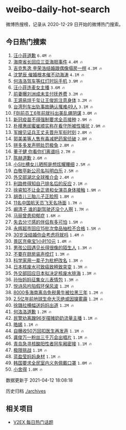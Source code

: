 # weibo-daily-hot-search

微博热搜榜，记录从 2020-12-29 日开始的微博热门搜索。

## 今日热门搜索

<!-- BEGIN -->

1. [汪小菲道歉](https://s.weibo.com/weibo?q=%E6%B1%AA%E5%B0%8F%E8%8F%B2%E9%81%93%E6%AD%89&Refer=top) `6.4M 🔥`
1. [海南省长回应三亚海胆事件](https://s.weibo.com/weibo?q=%23%E6%B5%B7%E5%8D%97%E7%9C%81%E9%95%BF%E5%9B%9E%E5%BA%94%E4%B8%89%E4%BA%9A%E6%B5%B7%E8%83%86%E4%BA%8B%E4%BB%B6%23&Refer=top) `4.4M 🔥`
1. [吉克隽逸 李荣浩结婚跟偶像塌房一样](https://s.weibo.com/weibo?q=%E5%90%89%E5%85%8B%E9%9A%BD%E9%80%B8%20%E6%9D%8E%E8%8D%A3%E6%B5%A9%E7%BB%93%E5%A9%9A%E8%B7%9F%E5%81%B6%E5%83%8F%E5%A1%8C%E6%88%BF%E4%B8%80%E6%A0%B7&Refer=top) `4.3M 🔥`
1. [沈梦辰 催婚根本催不动海涛](https://s.weibo.com/weibo?q=%E6%B2%88%E6%A2%A6%E8%BE%B0%20%E5%82%AC%E5%A9%9A%E6%A0%B9%E6%9C%AC%E5%82%AC%E4%B8%8D%E5%8A%A8%E6%B5%B7%E6%B6%9B&Refer=top) `4.1M 🔥`
1. [何洛洛驾车等红灯时玩手机](https://s.weibo.com/weibo?q=%23%E4%BD%95%E6%B4%9B%E6%B4%9B%E9%A9%BE%E8%BD%A6%E7%AD%89%E7%BA%A2%E7%81%AF%E6%97%B6%E7%8E%A9%E6%89%8B%E6%9C%BA%23&Refer=top) `3.9M 🔥`
1. [汪小菲连麦女主播](https://s.weibo.com/weibo?q=%E6%B1%AA%E5%B0%8F%E8%8F%B2%E8%BF%9E%E9%BA%A6%E5%A5%B3%E4%B8%BB%E6%92%AD&Refer=top) `3.6M 🔥`
1. [前妻曝刘洲成未支付抚养费](https://s.weibo.com/weibo?q=%23%E5%89%8D%E5%A6%BB%E6%9B%9D%E5%88%98%E6%B4%B2%E6%88%90%E6%9C%AA%E6%94%AF%E4%BB%98%E6%8A%9A%E5%85%BB%E8%B4%B9%23&Refer=top) `3.2M 🔥`
1. [王源易烊千玺让王俊凯注意身体](https://s.weibo.com/weibo?q=%23%E7%8E%8B%E6%BA%90%E6%98%93%E7%83%8A%E5%8D%83%E7%8E%BA%E8%AE%A9%E7%8E%8B%E4%BF%8A%E5%87%AF%E6%B3%A8%E6%84%8F%E8%BA%AB%E4%BD%93%23&Refer=top) `3.2M 🔥`
1. [台湾列车出轨事故确认罹难49人](https://s.weibo.com/weibo?q=%23%E5%8F%B0%E6%B9%BE%E5%88%97%E8%BD%A6%E5%87%BA%E8%BD%A8%E4%BA%8B%E6%95%85%E7%A1%AE%E8%AE%A4%E7%BD%B9%E9%9A%BE49%E4%BA%BA%23&Refer=top) `3.1M 🔥`
1. [FBI前员工6年前就抖出美乱疆阴谋](https://s.weibo.com/weibo?q=%23FBI%E5%89%8D%E5%91%98%E5%B7%A56%E5%B9%B4%E5%89%8D%E5%B0%B1%E6%8A%96%E5%87%BA%E7%BE%8E%E4%B9%B1%E7%96%86%E9%98%B4%E8%B0%8B%23&Refer=top) `3.0M 🔥`
1. [新冠疫苗不得强制要求全员接种](https://s.weibo.com/weibo?q=%23%E6%96%B0%E5%86%A0%E7%96%AB%E8%8B%97%E4%B8%8D%E5%BE%97%E5%BC%BA%E5%88%B6%E8%A6%81%E6%B1%82%E5%85%A8%E5%91%98%E6%8E%A5%E7%A7%8D%23&Refer=top) `2.9M 🔥`
1. [朴槿惠闺蜜崔顺实称在看守所被性骚扰](https://s.weibo.com/weibo?q=%23%E6%9C%B4%E6%A7%BF%E6%83%A0%E9%97%BA%E8%9C%9C%E5%B4%94%E9%A1%BA%E5%AE%9E%E7%A7%B0%E5%9C%A8%E7%9C%8B%E5%AE%88%E6%89%80%E8%A2%AB%E6%80%A7%E9%AA%9A%E6%89%B0%23&Refer=top) `2.9M 🔥`
1. [军嫂见证兵王丈夫晋升军衔时刻](https://s.weibo.com/weibo?q=%23%E5%86%9B%E5%AB%82%E8%A7%81%E8%AF%81%E5%85%B5%E7%8E%8B%E4%B8%88%E5%A4%AB%E6%99%8B%E5%8D%87%E5%86%9B%E8%A1%94%E6%97%B6%E5%88%BB%23&Refer=top) `2.8M 🔥`
1. [郭美美等人售有毒减肥药案侦破](https://s.weibo.com/weibo?q=%23%E9%83%AD%E7%BE%8E%E7%BE%8E%E7%AD%89%E4%BA%BA%E5%94%AE%E6%9C%89%E6%AF%92%E5%87%8F%E8%82%A5%E8%8D%AF%E6%A1%88%E4%BE%A6%E7%A0%B4%23&Refer=top) `2.8M 🔥`
1. [拼多多发声明处罚极兔](https://s.weibo.com/weibo?q=%E6%8B%BC%E5%A4%9A%E5%A4%9A%E5%8F%91%E5%A3%B0%E6%98%8E%E5%A4%84%E7%BD%9A%E6%9E%81%E5%85%94&Refer=top) `2.8M 🔥`
1. [董子健 你看你们离谱吗](https://s.weibo.com/weibo?q=%E8%91%A3%E5%AD%90%E5%81%A5%20%E4%BD%A0%E7%9C%8B%E4%BD%A0%E4%BB%AC%E7%A6%BB%E8%B0%B1%E5%90%97&Refer=top) `2.7M 🔥`
1. [陈赫道歉](https://s.weibo.com/weibo?q=%E9%99%88%E8%B5%AB%E9%81%93%E6%AD%89&Refer=top) `2.6M 🔥`
1. [小S吐槽女儿晒照是想炫耀腰细](https://s.weibo.com/weibo?q=%E5%B0%8FS%E5%90%90%E6%A7%BD%E5%A5%B3%E5%84%BF%E6%99%92%E7%85%A7%E6%98%AF%E6%83%B3%E7%82%AB%E8%80%80%E8%85%B0%E7%BB%86&Refer=top) `2.5M 🔥`
1. [白敬亭新公司名叫明白乐](https://s.weibo.com/weibo?q=%23%E7%99%BD%E6%95%AC%E4%BA%AD%E6%96%B0%E5%85%AC%E5%8F%B8%E5%90%8D%E5%8F%AB%E6%98%8E%E7%99%BD%E4%B9%90%23&Refer=top) `2.5M 🔥`
1. [外交部湖北全球推介会](https://s.weibo.com/weibo?q=%23%E5%A4%96%E4%BA%A4%E9%83%A8%E6%B9%96%E5%8C%97%E5%85%A8%E7%90%83%E6%8E%A8%E4%BB%8B%E4%BC%9A%23&Refer=top) `2.4M 🔥`
1. [利路修得知自己排名后的反应](https://s.weibo.com/weibo?q=%E5%88%A9%E8%B7%AF%E4%BF%AE%E5%BE%97%E7%9F%A5%E8%87%AA%E5%B7%B1%E6%8E%92%E5%90%8D%E5%90%8E%E7%9A%84%E5%8F%8D%E5%BA%94&Refer=top) `2.1M 🔥`
1. [徐睿知不让金正贤和女演员身体接触](https://s.weibo.com/weibo?q=%23%E5%BE%90%E7%9D%BF%E7%9F%A5%E4%B8%8D%E8%AE%A9%E9%87%91%E6%AD%A3%E8%B4%A4%E5%92%8C%E5%A5%B3%E6%BC%94%E5%91%98%E8%BA%AB%E4%BD%93%E6%8E%A5%E8%A7%A6%23&Refer=top) `1.9M 🔥`
1. [胡杏儿三胎儿子正脸照](https://s.weibo.com/weibo?q=%E8%83%A1%E6%9D%8F%E5%84%BF%E4%B8%89%E8%83%8E%E5%84%BF%E5%AD%90%E6%AD%A3%E8%84%B8%E7%85%A7&Refer=top) `1.8M 🔥`
1. [11名中国航天员飞天名场面](https://s.weibo.com/weibo?q=%2311%E5%90%8D%E4%B8%AD%E5%9B%BD%E8%88%AA%E5%A4%A9%E5%91%98%E9%A3%9E%E5%A4%A9%E5%90%8D%E5%9C%BA%E9%9D%A2%23&Refer=top) `1.7M 🔥`
1. [阚清子 谁的副驾驶还没个人啊](https://s.weibo.com/weibo?q=%E9%98%9A%E6%B8%85%E5%AD%90%20%E8%B0%81%E7%9A%84%E5%89%AF%E9%A9%BE%E9%A9%B6%E8%BF%98%E6%B2%A1%E4%B8%AA%E4%BA%BA%E5%95%8A&Refer=top) `1.7M 🔥`
1. [马丽曾患抑郁症](https://s.weibo.com/weibo?q=%E9%A9%AC%E4%B8%BD%E6%9B%BE%E6%82%A3%E6%8A%91%E9%83%81%E7%97%87&Refer=top) `1.6M 🔥`
1. [失去分寸感的伴侣有多可怕](https://s.weibo.com/weibo?q=%23%E5%A4%B1%E5%8E%BB%E5%88%86%E5%AF%B8%E6%84%9F%E7%9A%84%E4%BC%B4%E4%BE%A3%E6%9C%89%E5%A4%9A%E5%8F%AF%E6%80%95%23&Refer=top) `1.5M 🔥`
1. [永辉超市回应15批次食品抽检不合格](https://s.weibo.com/weibo?q=%23%E6%B0%B8%E8%BE%89%E8%B6%85%E5%B8%82%E5%9B%9E%E5%BA%9415%E6%89%B9%E6%AC%A1%E9%A3%9F%E5%93%81%E6%8A%BD%E6%A3%80%E4%B8%8D%E5%90%88%E6%A0%BC%23&Refer=top) `1.5M 🔥`
1. [30岁没结婚你会考虑将就吗](https://s.weibo.com/weibo?q=%2330%E5%B2%81%E6%B2%A1%E7%BB%93%E5%A9%9A%E4%BD%A0%E4%BC%9A%E8%80%83%E8%99%91%E5%B0%86%E5%B0%B1%E5%90%97%23&Refer=top) `1.4M 🔥`
1. [景区充电宝1小时10元](https://s.weibo.com/weibo?q=%23%E6%99%AF%E5%8C%BA%E5%85%85%E7%94%B5%E5%AE%9D1%E5%B0%8F%E6%97%B610%E5%85%83%23&Refer=top) `1.4M 🔥`
1. [男孩公园遇见长得很像的陌生人](https://s.weibo.com/weibo?q=%E7%94%B7%E5%AD%A9%E5%85%AC%E5%9B%AD%E9%81%87%E8%A7%81%E9%95%BF%E5%BE%97%E5%BE%88%E5%83%8F%E7%9A%84%E9%99%8C%E7%94%9F%E4%BA%BA&Refer=top) `1.3M 🔥`
1. [不要在厨房装声控灯](https://s.weibo.com/weibo?q=%23%E4%B8%8D%E8%A6%81%E5%9C%A8%E5%8E%A8%E6%88%BF%E8%A3%85%E5%A3%B0%E6%8E%A7%E7%81%AF%23&Refer=top) `1.3M 🔥`
1. [科学家用一辈子为枇杷改名](https://s.weibo.com/weibo?q=%23%E7%A7%91%E5%AD%A6%E5%AE%B6%E7%94%A8%E4%B8%80%E8%BE%88%E5%AD%90%E4%B8%BA%E6%9E%87%E6%9D%B7%E6%94%B9%E5%90%8D%23&Refer=top) `1.3M 🔥`
1. [日本核废水可致癌致畸致突变](https://s.weibo.com/weibo?q=%23%E6%97%A5%E6%9C%AC%E6%A0%B8%E5%BA%9F%E6%B0%B4%E5%8F%AF%E8%87%B4%E7%99%8C%E8%87%B4%E7%95%B8%E8%87%B4%E7%AA%81%E5%8F%98%23&Refer=top) `1.3M 🔥`
1. [外交部回应日本拟决定核废水排海](https://s.weibo.com/weibo?q=%23%E5%A4%96%E4%BA%A4%E9%83%A8%E5%9B%9E%E5%BA%94%E6%97%A5%E6%9C%AC%E6%8B%9F%E5%86%B3%E5%AE%9A%E6%A0%B8%E5%BA%9F%E6%B0%B4%E6%8E%92%E6%B5%B7%23&Refer=top) `1.3M 🔥`
1. [孙怡妈妈征集女儿表情包](https://s.weibo.com/weibo?q=%23%E5%AD%99%E6%80%A1%E5%A6%88%E5%A6%88%E5%BE%81%E9%9B%86%E5%A5%B3%E5%84%BF%E8%A1%A8%E6%83%85%E5%8C%85%23&Refer=top) `1.3M 🔥`
1. [悦诗风吟陷假环保风波](https://s.weibo.com/weibo?q=%23%E6%82%A6%E8%AF%97%E9%A3%8E%E5%90%9F%E9%99%B7%E5%81%87%E7%8E%AF%E4%BF%9D%E9%A3%8E%E6%B3%A2%23&Refer=top) `1.2M 🔥`
1. [8000多海南离岛免税黄牛被拉黑三年](https://s.weibo.com/weibo?q=%238000%E5%A4%9A%E6%B5%B7%E5%8D%97%E7%A6%BB%E5%B2%9B%E5%85%8D%E7%A8%8E%E9%BB%84%E7%89%9B%E8%A2%AB%E6%8B%89%E9%BB%91%E4%B8%89%E5%B9%B4%23&Refer=top) `1.2M 🔥`
1. [2.5亿年前地球生命大灭绝或因镍雾霾](https://s.weibo.com/weibo?q=%232.5%E4%BA%BF%E5%B9%B4%E5%89%8D%E5%9C%B0%E7%90%83%E7%94%9F%E5%91%BD%E5%A4%A7%E7%81%AD%E7%BB%9D%E6%88%96%E5%9B%A0%E9%95%8D%E9%9B%BE%E9%9C%BE%23&Refer=top) `1.2M 🔥`
1. [徐璐拉横幅送妈妈出道](https://s.weibo.com/weibo?q=%23%E5%BE%90%E7%92%90%E6%8B%89%E6%A8%AA%E5%B9%85%E9%80%81%E5%A6%88%E5%A6%88%E5%87%BA%E9%81%93%23&Refer=top) `1.2M 🔥`
1. [何洛洛道歉](https://s.weibo.com/weibo?q=%E4%BD%95%E6%B4%9B%E6%B4%9B%E9%81%93%E6%AD%89&Refer=top) `1.2M 🔥`
1. [民警劝离蹭96岁摆摊奶奶流量主播](https://s.weibo.com/weibo?q=%23%E6%B0%91%E8%AD%A6%E5%8A%9D%E7%A6%BB%E8%B9%AD96%E5%B2%81%E6%91%86%E6%91%8A%E5%A5%B6%E5%A5%B6%E6%B5%81%E9%87%8F%E4%B8%BB%E6%92%AD%23&Refer=top) `1.1M 🔥`
1. [皓嫣](https://s.weibo.com/weibo?q=%E7%9A%93%E5%AB%A3&Refer=top) `1.1M 🔥`
1. [自曝收50万回扣医生再发声](https://s.weibo.com/weibo?q=%23%E8%87%AA%E6%9B%9D%E6%94%B650%E4%B8%87%E5%9B%9E%E6%89%A3%E5%8C%BB%E7%94%9F%E5%86%8D%E5%8F%91%E5%A3%B0%23&Refer=top) `1.1M 🔥`
1. [龚俊万一粉丝三千万会出唱片](https://s.weibo.com/weibo?q=%E9%BE%9A%E4%BF%8A%E4%B8%87%E4%B8%80%E7%B2%89%E4%B8%9D%E4%B8%89%E5%8D%83%E4%B8%87%E4%BC%9A%E5%87%BA%E5%94%B1%E7%89%87&Refer=top) `1.1M 🔥`
1. [青岛急寻核酸阳性者同车厢密接](https://s.weibo.com/weibo?q=%23%E9%9D%92%E5%B2%9B%E6%80%A5%E5%AF%BB%E6%A0%B8%E9%85%B8%E9%98%B3%E6%80%A7%E8%80%85%E5%90%8C%E8%BD%A6%E5%8E%A2%E5%AF%86%E6%8E%A5%23&Refer=top) `1.1M 🔥`
1. [极限挑战](https://s.weibo.com/weibo?q=%E6%9E%81%E9%99%90%E6%8C%91%E6%88%98&Refer=top) `1.1M 🔥`
1. [蓝盈莹妈妈身材](https://s.weibo.com/weibo?q=%E8%93%9D%E7%9B%88%E8%8E%B9%E5%A6%88%E5%A6%88%E8%BA%AB%E6%9D%90&Refer=top) `1.1M 🔥`
1. [韩国要求全民室内义务佩戴口罩](https://s.weibo.com/weibo?q=%23%E9%9F%A9%E5%9B%BD%E8%A6%81%E6%B1%82%E5%85%A8%E6%B0%91%E5%AE%A4%E5%86%85%E4%B9%89%E5%8A%A1%E4%BD%A9%E6%88%B4%E5%8F%A3%E7%BD%A9%23&Refer=top) `1.0M 🔥`
1. [小舍得](https://s.weibo.com/weibo?q=%E5%B0%8F%E8%88%8D%E5%BE%97&Refer=top) `1.0M 🔥`

数据更新于 2021-04-12 18:08:18

<!-- END -->

历史归档 [./archives](./archives)

## 相关项目

- [V2EX 每日热门话题](https://github.com/boojack/v2ex-daily-hot-topic)
